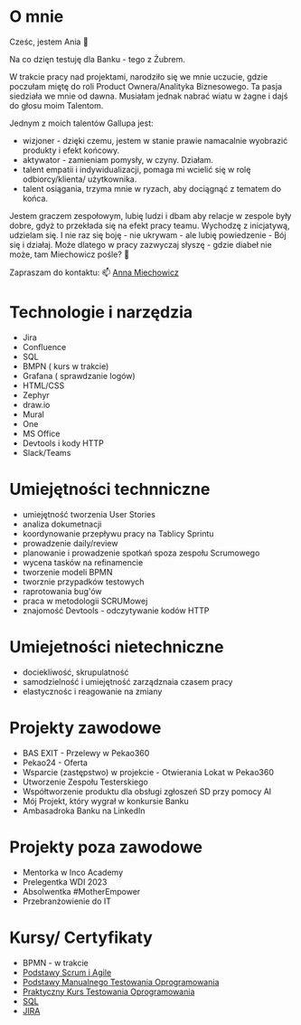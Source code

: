 # O mnie

Cześc, jestem Ania 👋

Na co dzięn testuję dla Banku - tego z Żubrem. 

W trakcie pracy nad projektami, narodziło się we mnie uczucie, gdzie poczułam miętę do roli Product Ownera/Analityka Biznesowego. 
Ta pasja siedziała we mnie od dawna. Musiałam jednak nabrać wiatu w żagne i dajś do głosu moim Talentom. 

Jednym z moich talentów Gallupa jest:
* wizjoner - dzięki czemu, jestem w stanie prawie namacalnie wyobrazić produkty i efekt końcowy.
* aktywator - zamieniam pomysły, w czyny. Działam.
* talent empatii i indywidualizacji, pomaga mi wcielić się w rolę odbiorcy/klienta/ użytkownika.
* talent osiągania, trzyma mnie w ryzach, aby dociągnąć z tematem do końca. 

Jestem graczem zespołowym, lubię ludzi i dbam aby relacje w zespole były dobre, gdyż to przekłada się na efekt pracy teamu. 
Wychodzę z inicjatywą,  udzielam się. I nie raz się boję - nie ukrywam - ale lubię powiedzenie - Bój się i działaj. Może dlatego w pracy zazwyczaj słyszę - gdzie diabeł nie może, tam Miechowicz pośle? 🙂

Zapraszam do kontaktu:
📫 [Anna Miechowicz](https://www.linkedin.com/in/anna-miechowicz/)

# Technologie i narzędzia
* Jira
* Confluence
* SQL
* BMPN ( kurs w trakcie)
* Grafana ( sprawdzanie logów)
* HTML/CSS
* Zephyr
* draw.io
* Mural
* One
* MS Office
* Devtools i kody HTTP
* Slack/Teams

# Umiejętności technniczne
* umiejętność tworzenia User Stories
* analiza dokumetnacji 
* koordynowanie przepływu pracy na Tablicy Sprintu
* prowadzenie daily/review
* planowanie i prowadzenie spotkań spoza zespołu Scrumowego
* wycena tasków na refinamencie
* tworzenie modeli BPMN
* tworznie przypadków testowych
* raprotowania bug'ów
* praca w metodologii SCRUMowej
* znajomość Devtools - odczytywanie kodów HTTP

# Umiejetności nietechniczne
* dociekliwość, skrupulatność
* samodzielność i umiejętność zarządznaia czasem pracy
* elastycznośc i reagowanie na zmiany

# Projekty zawodowe
* BAS EXIT - Przelewy w Pekao360
* Pekao24 - Oferta
* Wsparcie (zastępstwo) w projekcie - Otwierania Lokat w Pekao360
* Utworzenie Zespołu Testerskiego
* Współtworzenie produktu dla obsługi zgłoszeń SD przy pomocy AI
* Mój Projekt, który wygrał w konkursie Banku 
* Ambasadroka Banku na LinkedIn

# Projekty poza zawodowe
* Mentorka w Inco Academy
* Prelegentka WDI 2023
* Absolwentka #MotherEmpower
* Przebranżowienie do IT
  
# Kursy/ Certyfikaty 
* BPMN - w trakcie 
* [Podstawy Scrum i Agile ](https://www.udemy.com/certificate/UC-0178b0b6-006f-4e96-b484-efdc82a77dae/)
* [Podstawy Manualnego Testowania Oprogramowania](https://www.udemy.com/certificate/UC-d62d5d1e-fd60-4e15-8ad9-99ef5a4b76cf/)
* [Praktyczny Kurs Testowania Oprogramowania](https://www.udemy.com/certificate/UC-79a62a03-9130-49bd-b6bc-e63200c57862/)
* [SQL](https://www.udemy.com/certificate/UC-f7d03661-637b-4816-ae02-3106145c355a/)
* [JIRA](https://www.udemy.com/certificate/UC-2b316b68-13f1-4faa-830c-d53df1e50e4b/)
